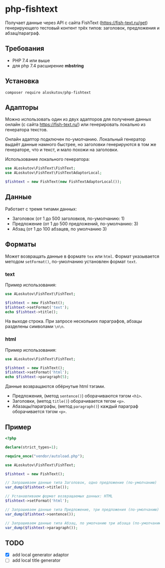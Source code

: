 # php-fishtext

Получает данные через API с сайта FishText (https://fish-text.ru/get) генерирующего тестовый контент трёх типов: заголовок, предложения и абзац/параграф.

## Требования

- PHP 7.4 или выше
- для php 7.4 расширение **mbstring**

## Установка

```shell
composer require aloskutov/php-fishtext
```

## Адапторы

Можно использовать один из двух адапторов для получения данных онлайн (с сайта https://fish-text.ru/) или генерировать локально из генератора текстов.

Онлайн адаптор подключен по-умолчанию. Локальный генератор выдаёт данные намного быстрее, но заголовки генерируются в том же генераторе, что и текст, и мало похожи на заголовки.

Использование локального генератора:

```php
use ALoskutov\FishText\FishText;
use ALoskutov\FishText\FishTextAdaptorLocal;

$fishtext = new FishText(new FishTextAdaptorLocal());
```

## Данные

Работает с тремя типами данных:
- Заголовок (от 1 до 500 заголовков, по-умолчанию: 1)
- Предложение (от 1 до 500 предложений, по-умолчанию: 3)
- Абзац (от 1 до 100 абзацев, по умолчанию 3)

## Форматы

Может возвращать данные в формате `tex` или `html`. Формат указывается методом `setFormat()`, по-умолчанию установлен формат `text`.

### text

Пример использования:

```php
use ALoskutov\FishText\FishText;

$fishtext = new FishText();
$fishtext->setFormat('text');
echo $fishtext->title();
```

На выходе строка. При запросе нескольких параграфов, абзацы разделены символами `\n\n`.

### html

Пример использования:

```php
use ALoskutov\FishText\FishText;

$fishtext = new FishText();
$fishtext->setFormat('html');
echo $fishtext->paragraph(5);
```

Данные возвращаются обёрнутые html тэгами.

- Предложения, (метод `sentence()`) оборачиваются тэгом `<h1>`.
- Заголовки, (метод `title()`) оборачивается тегом `<p>`.
- Абазацы/параграфы, (метод `paragraph()`) каждый параграф оборачивается тэгом `<p>`.

## Пример

```php
<?php

declare(strict_types=1);

require_once("vendor/autoload.php");

use ALoskutov\FishText\FishText;

$fishtext = new FishText();

// Запрашиваем данные типа Заголовок, одно предложение (по-умолчанию)
var_dump($fishtext->title());

// Устанавливаем формат возвращаемых данных: HTML
$fishtext->setFormat('html');

// Запрашиваем данные типа Предложение, три предложения (по-умолчанию)
var_dump($fishtext->sentence());

// Запрашиваем данные типа Абзац, по умолчанию три абзаца (по-умолчанию)
var_dump($fishtext->paragraph());
```

## TODO

- [x] add local generator adaptor
- [ ] add local title generator
